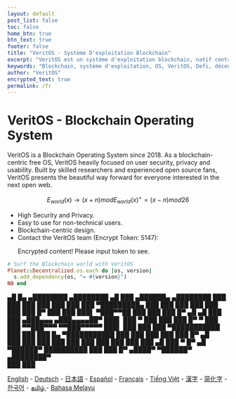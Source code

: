 ```yaml
---
layout: default
post_list: false
toc: false
home_btn: true
btn_text: true
footer: false
title: "VeritOS - Système D'exploitation Blockchain"
excerpt: "VeritOS est un système d'exploitation blockchain, natif centré sur la blockchain conçu pour le Web ouvert et axé sur la sécurité des utilisateurs, la confidentialité et la convivialité"
keywords: "Blockchain, système d'exploitation, OS, VeritOS, Defi, décentralisé, Open Source, Bitcoin, Ethereum, portefeuille, exploitation minière, IPFS"
author: "VeritOS"
encrypted_text: true
permalink: /fr
---
```


# VeritOS - Blockchain Operating System

VeritOS is a Blockchain Operating System since 2018. As a blockchain-centric free OS, VeritOS heavily focused on user security, privacy and usability. Built by skilled researchers and experienced open source fans, VeritOS presents the beautiful way forward for everyone interested in the next open web.

$$
E_{world}(x)\rightarrow (x+n) mod E_{world}(x)^{+} = (x-n) mod 26 
$$

* High Security and Privacy.
* Easy to use for non-technical users.
* Blockchain-centric design.
* Contact the VeritOS team (Encrypt Token: 5147): 
  <p class="encrypted" id="ZER7V3r2Ps+rj3HROaB2LAQb1Zxdbzb4qS9VA/mKsq7QmWR+x8Bg==">Encrypted content! Please input token to see.</p>

```ruby
# Surf the Blockchain world with VeritOS
Planet::Decentralized.os.each do |os, version|
  s.add_dependency(os, "= #{version}")
N0 end
```

   ▄█    █▄     ▄████████    ▄████████  ▄█      ███      ▄██████▄     ▄████████ 
  ███    ███   ███    ███   ███    ███ ███  ▀█████████▄ ███    ███   ███    ███ 
  ███    ███   ███    █▀    ███    ███ ███▌    ▀███▀▀██ ███    ███   ███    █▀  ▄█  ▄█ 
  ███    ███  ▄███▄▄▄      ▄███▄▄▄▄██▀ ███▌     ███   ▀ ███    ███   ███          █▀   ▀
  ███    ███ ▀▀███▀▀▀     ▀▀███▀▀▀▀▀   ███▌     ███     ███    ███ ▀███████████ 
  ███    ███   ███    █▄  ▀███████████ ███      ███     ███    ███          ███    █▀  ▄█  
  ███    ███   ███    ███   ███    ███ ███      ███     ███    ███    ▄█    ███   ▀  █▀  ▄█  
   ▀██████▀    ██████████   ███    ███ █▀      ▄████▀    ▀██████▀   ▄████████▀  
                                                                                                                                                                                                                                          ███    ███                                                                       


[English](https://veritos.org/) - [Deutsch](de) - [日本語](ja) - [Español](es) - [Français](fr) - [Tiếng Việt](vi) - [漢字](zh-hant) - [简化字](zh-hans) - [한국어](ko) - [தமிழ் ](ta) - [Bahasa Melayu](ms)

